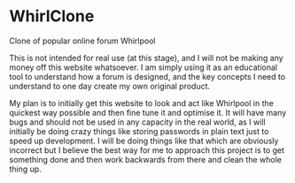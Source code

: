 # WhirlClone
Clone of popular online forum Whirlpool

This is not intended for real use (at this stage), and I will not be making any money off this website whatsoever. I am simply using it as an educational tool to understand how a forum is designed, and the key concepts I need to understand to one day create my own original product.

My plan is to initially get this website to look and act like Whirlpool in the quickest way possible and then fine tune it and optimise it. It will have many bugs and should not be used in any capacity in the real world, as I will initially be doing crazy things like storing passwords in plain text just to speed up development. I will be doing things like that which are obviously incorrect but I believe the best way for me to approach this project is to get something done and then work backwards from there and clean the whole thing up.
